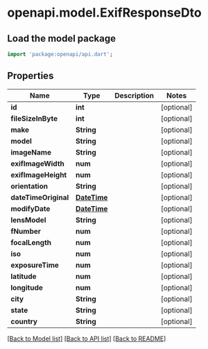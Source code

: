 # openapi.model.ExifResponseDto

## Load the model package
```dart
import 'package:openapi/api.dart';
```

## Properties
Name | Type | Description | Notes
------------ | ------------- | ------------- | -------------
**id** | **int** |  | [optional] 
**fileSizeInByte** | **int** |  | [optional] 
**make** | **String** |  | [optional] 
**model** | **String** |  | [optional] 
**imageName** | **String** |  | [optional] 
**exifImageWidth** | **num** |  | [optional] 
**exifImageHeight** | **num** |  | [optional] 
**orientation** | **String** |  | [optional] 
**dateTimeOriginal** | [**DateTime**](DateTime.md) |  | [optional] 
**modifyDate** | [**DateTime**](DateTime.md) |  | [optional] 
**lensModel** | **String** |  | [optional] 
**fNumber** | **num** |  | [optional] 
**focalLength** | **num** |  | [optional] 
**iso** | **num** |  | [optional] 
**exposureTime** | **num** |  | [optional] 
**latitude** | **num** |  | [optional] 
**longitude** | **num** |  | [optional] 
**city** | **String** |  | [optional] 
**state** | **String** |  | [optional] 
**country** | **String** |  | [optional] 

[[Back to Model list]](../README.md#documentation-for-models) [[Back to API list]](../README.md#documentation-for-api-endpoints) [[Back to README]](../README.md)



